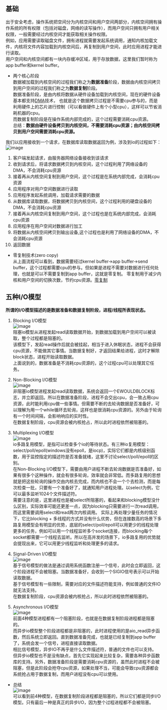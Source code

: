 ## 基础   
出于安全考虑，操作系统把空间分为内核空间和用户空间两部分，内核空间拥有操作系统的所有权限（包括对磁盘，网络的读写操作），而用户空间只拥有用户相关权限，一般需要经过内核空间才能获取相关操作权限。    
例如，应用需要读取磁盘文件，拥有进程就需要发起系统调用，通知内核加载文件，内核将文件内容加载到内核空间后，再复制到用户空间，此时应用进程才能进行读取。  
用户空间和内核空间都有一块内存缓冲区域，用于存放数据，这里我们暂时称为app buffer和kernel buffer。

- 两个核心阶段  
数据被加载到内核空间的过程我们称之为**数据准备**阶段，数据由内核空间拷贝到用户空间的过程我们称之为**数据复制**阶段。    
数据准备阶段，是由内核将数据从硬件设备加载到内核空间，现在的硬件设备基本都支持[DMA](https://baike.baidu.com/item/DMA/2385376?fr=aladdin)技术，
也就是这个数据拷贝过程是不需要cpu参与的，而是利用硬件上的芯片进行控制（可以看做硬件上有个小型cpu），这样可以节省消耗机器的cpu。  
而数据复制阶段是在操作系统内部完成的，这个过程需要消耗cpu资源。  
总结：**数据由硬件设备拷贝到内核空间，不需要消耗cpu资源；由内核空间拷贝到用户空间需要消耗cpu资源。**

我们以应用接收到一个请求，在数据库读取数据返回为例，涉及到io的过程如下：  
![image](https://github.com/jmilktea/jmilktea/blob/master/linux/images/linux-io.png)  
1. 客户端发起请求，由服务器网络设备接收到该请求  
2. 收到请求后，将请求数据拷贝到内核空间，这个过程利用了网络设备的DMA，不会消耗cpu资源
3. 接着再从内核空间复制到用户空间，这个过程是在系统内部完成，会消耗cpu资源  
4. 应用程序对用户空间数据进行读取
5. 应用程序发起系统调用，加载请求需要的数据 
6. 从数据库读取数据，将数据拷贝到内核空间，这个过程利用的硬盘设备的DMA，不会消耗cpu资源  
7. 接着再从内核空间复制到用户空间，这个过程也是在系统内部完成，会消耗cpu资源
8. 应用程序在用户空间对数据进行加工  
9. 将数据从内核空间拷贝到输出设备,这个过程也是利用了网络设备的DMA，不会消耗cpu资源
10. 返回数据  

- 零复制技术(zero copy)  
从上面流程可以看到，数据需要经过kernel buffer->app buffer->send buffer，这个过程都需要cpu的参与。但如果是进程不需要对数据进行任何处理，也就是可以不需要复制到app buffer，这就是零复制。
零复制用于减少内核和用户空间的切换次数，节约cpu资源。[零复制](https://baike.baidu.com/item/%E9%9B%B6%E5%A4%8D%E5%88%B6/22742547?fr=aladdin) 


## 五种I/O模型   
**所谓的I/O模型描述的是数据准备和数据复制阶段，进程/线程所表现状态。**  

1. Blocking I/O模型   
![image](https://github.com/jmilktea/jmilktea/blob/master/linux/images/blocking-io.png)   
阻塞io模型从进程发起read读取数据开始，到数据加载到用户空间可以被读取，整个过程都是阻塞的。  
该模型下，发起read操作后就会被挂起，相当于进入休眠状态，进程不会获得cpu资源，不能做其它事情。当数据复制好，才返回结果给进程，这时才解除block状态，进程开始读取数据。  
上面说到的，数据准备是不消耗cpu资源的，这个过程cpu可以处理其它任务。

2. Non-Blocking I/O模型   
![image](https://github.com/jmilktea/jmilktea/blob/master/linux/images/non-blocking-io.png)   
非阻塞io模型进程发起read读取数据，系统会返回一个EWOULDBLOCK标志，并立即返回。所以在数据准备阶段，进程不会交出cpu，会一致占用cpu资源，此时能利用cpu做一些事情。但需要不断的去轮询数据是否准备好，可以理解为用一个while循环去轮询，这样也是很消耗cpu资源的。另外由于轮询有一个时间间隔，会影响响应的实时性。  
在数据复制阶段，cpu资源会被内核抢占，所以此时进程依然被阻塞的。

3. Multiplexing I/O模型  
![image](https://github.com/jmilktea/jmilktea/blob/master/linux/images/multipliexing-io.png)  
io多路复用模型，是指可以检查多个io的等待状态。有三种io复用模型：select/poll/epoll(windows没有epoll，是iocp)，实际它们都是内核级别函数，用于监控指定的描述符是否准备就绪，这里不讨论select/poll/epoll的区别。  
在Non-Blocking I/O模型下，需要由用户进程不断去轮询数据是否准备好，如果有很多个这种操作，就会有很多轮询，效率就会非常低。而多路复用的思想就是把这些轮询的操作交由内核去完成，而内核也不会一个个去检测，而是每次检查一批，只要有一个准备好了，就通知用户进程处理。以select为例，它可以最多监听1024个文件描述符。  
需要注意的是，这里进程也是被select所阻塞的，看起来和blocking模型没什么区别，实际效率可能还更差一点，因为blocking只需要进行一次read调用，而这里需要调用select和read两次内核调用。
实际上再处理少量任务的情况下，它比blocking + 多线程的方式并没有什么优势，但在连接数高的场景下多路复用模型会有明显的优势，底层的select/poll/epoll可以用更少的线程处理更多的任务，例如可以用一个线程监听多个socket连接，而blocking每个socket都需要一个线程去监听。所以在高并发的场景下，io多路复用的优势就会提现出来，它可以用更少线程监听和处理更多的请求。

4. Signal-Driven I/O模型  
![image](https://github.com/jmilktea/jmilktea/blob/master/linux/images/signal-driven-io.png)  
基于信号模型的做法是通过调用系统函数注册一个信号，此时会立即返回，这个阶段进程不会被阻塞。当数据准备好，会收到一个SIGIO信号表示可以开始读取数据。  
基于信号模型有一些限制，需要对应的文件描述符能支持，例如普通的文件IO就无法支持。  
在数据复制阶段，cpu资源会被内核抢占，所以此时进程依然被阻塞的。

5. Asynchronous I/O模型  
![image](https://github.com/jmilktea/jmilktea/blob/master/linux/images/asynchronous-io.png)  
前面4种模型进程都有一个阻塞阶段，也就是在数据复制阶段进程都是阻塞的。   
而异步io模型整个阶段进程都是非阻塞的，此时进程使用的是aio_read异步函数，然后系统立即返回。直到数据准备完成，也就是已经复制到app buffer了，系统会发一个信号，进程直接读取数据。  
相比信号模型，异步IO不再乎是什么文件描述符，普通的文件也可以支持。  
但异步io模型也不是没有缺点，首先它实现起来比较复杂，需要各种异步函数库的支持。另外，数据准备阶段是需要消耗cpu资源的，虽然此时进程不会被阻塞，但是此阶段会抢夺cpu资源，如果处理不当，可能会导致cpu资源都会系统抢占用于数据复制，而用户进程没有cpu可以使用。 

- 总结  
![image](https://github.com/jmilktea/jmilktea/blob/master/linux/images/io-compary.png)  
可以看到前4种模型，在数据复制阶段进程都是阻塞的，所以它们都是同步I/O模型。只有最后一种是真正的异步I/O，因为整个过程进程都不会被阻塞。






























